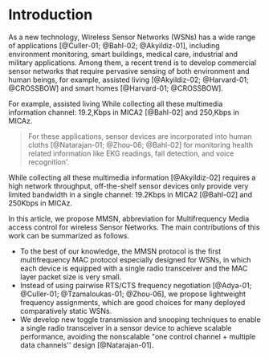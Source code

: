 # Introduction

As a new technology, Wireless Sensor Networks (WSNs) has a wide
range of applications [@Culler-01; @Bahl-02; @Akyildiz-01], including
environment monitoring, smart buildings, medical care, industrial and
military applications. Among them, a recent trend is to develop
commercial sensor networks that require pervasive sensing of both
environment and human beings, for example, assisted living
[@Akyildiz-02; @Harvard-01; @CROSSBOW] and smart homes
[@Harvard-01; @CROSSBOW].

For example, assisted living
While collecting all these multimedia information
channel: 19.2,Kbps in MICA2 [@Bahl-02] and 250,Kbps in MICAz.


> For these applications, sensor devices are incorporated into human
> cloths [@Natarajan-01; @Zhou-06; @Bahl-02] for monitoring
> health related information like EKG readings, fall detection, and
> voice recognition'.


While collecting all these multimedia information
[@Akyildiz-02] requires a high network throughput, off-the-shelf
sensor devices only provide very limited bandwidth in a single
channel: 19.2Kbps in MICA2 [@Bahl-02] and 250Kbps in MICAz.

In this article, we propose MMSN, abbreviation for Multifrequency
Media access control for wireless Sensor Networks. The main
contributions of this work can be summarized as follows.

- To the best of our knowledge, the MMSN protocol is the first
  multifrequency MAC protocol especially designed for WSNs, in which
  each device is equipped with a single radio transceiver and
  the MAC layer packet size is very small.
- Instead of using pairwise RTS/CTS frequency negotiation
  [@Adya-01; @Culler-01; @Tzamaloukas-01; @Zhou-06],
  we propose lightweight frequency assignments, which are good choices
  for many deployed comparatively static WSNs.
- We develop new toggle transmission and snooping techniques to
  enable a single radio transceiver in a sensor device to achieve
  scalable performance, avoiding the nonscalable "one
  control channel + multiple data channels'' design [@Natarajan-01].